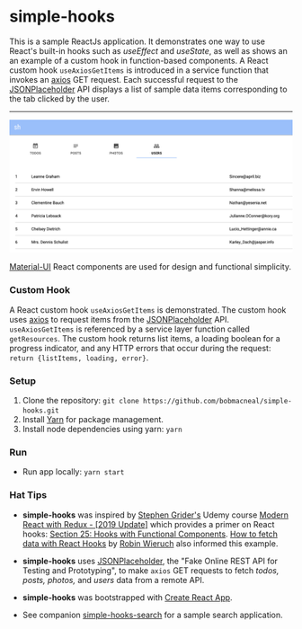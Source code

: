 # simple-hooks
This is a sample ReactJs application. It demonstrates one way to use React's built-in hooks such as _useEffect_ and _useState_, as well as shows an an example of a custom hook in function-based components. A React custom hook `useAxiosGetItems` is introduced in a service function that invokes an [axios](https://github.com/axios/axios) GET request. Each successful request to the [JSONPlaceholder](https://jsonplaceholder.typicode.com/) API displays a list of sample data items corresponding to the tab clicked by the user.

---
![users UsersList component](https://github.com/bobmacneal/simple-hooks/blob/master/src/images/UsersList.png)

[Material-UI](https://material-ui.com/) React components are used for design and functional simplicity.

### Custom Hook

A React custom hook `useAxiosGetItems` is demonstrated. The custom hook uses [axios](https://github.com/axios/axios) to request items from the [JSONPlaceholder](https://jsonplaceholder.typicode.com/) API. `useAxiosGetItems` is referenced by a service layer function called `getResources`. The custom hook returns list items, a loading boolean for a progress indicator, and any HTTP errors that occur during the request: `return {listItems, loading, error}`.

### Setup

1. Clone the repository: `git clone https://github.com/bobmacneal/simple-hooks.git`
2. Install [Yarn](https://yarnpkg.com) for package management. 
3. Install node dependencies using yarn: `yarn`

### Run

- Run app locally: `yarn start`

### Hat Tips

- **simple-hooks** was inspired by 
[Stephen Grider's](https://github.com/StephenGrider) Udemy course [Modern React with Redux - [2019 Update]](https://www.udemy.com/react-redux/learn/v4/content) which provides a primer on React hooks: 
[Section 25: Hooks with Functional Components](https://www.udemy.com/react-redux/learn/v4/overview). [How to fetch data with React Hooks](https://www.robinwieruch.de/react-hooks-fetch-data/) by [Robin Wieruch](https://github.com/rwieruch) also informed this example.

- **simple-hooks** uses [JSONPlaceholder](https://jsonplaceholder.typicode.com/), the "Fake Online REST API for 
Testing and Prototyping", to make `axios` GET requests to fetch _todos, posts, photos,_ and _users_ data from a remote API.

- **simple-hooks** was bootstrapped with [Create React App](https://github.com/facebook/create-react-app).

- See companion [simple-hooks-search](https://github.com/bobmacneal/simple-hooks-search) for a sample search application.
